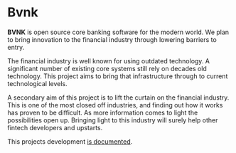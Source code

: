 # Bvnk

**BVNK** is open source core banking software for the modern world. We plan to bring innovation to the financial industry through lowering barriers to entry.

The financial industry is well known for using outdated technology. A significant number of existing core systems still rely on decades old technology. This project aims to bring that infrastructure through to current technological levels.

A secondary aim of this project is to lift the curtain on the financial industry. This is one of the most closed off industries, and finding out how it works has proven to be difficult. As more information comes to light the possibilities open up. Bringing light to this industry will surely help other fintech developers and upstarts.

This projects development [is documented](http://ksred.me/tags/banking-infrastructure/).
